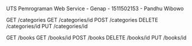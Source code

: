 UTS Pemrograman Web Service - Genap - 1511502153 - Pandhu Wibowo

GET /categories
GET /categories/id
POST /categories
DELETE /categories/id
PUT /categories/id

GET /books
GET /books/id
POST /books
DELETE /books/id
PUT /books/id
